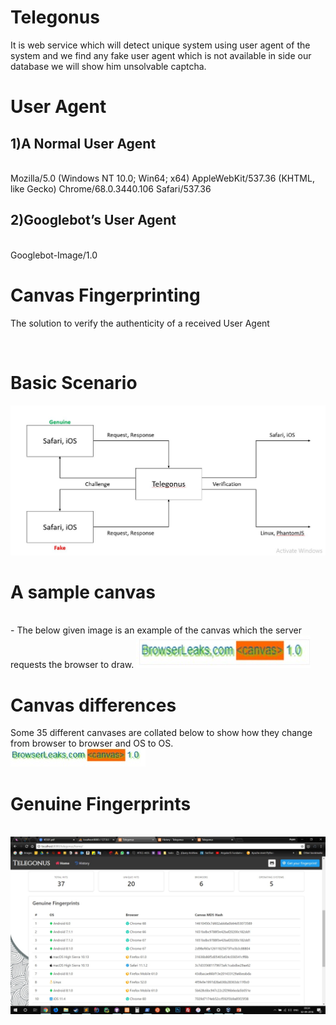 # Telegonus
It is web service which will detect unique system using user agent of the
system and we find any fake user agent which is not available in side our
database we will show him unsolvable captcha.


<h1>User Agent</h1>



<h2>1)A Normal User Agent</h2><br/>
Mozilla/5.0 (Windows NT 10.0; Win64; x64) AppleWebKit/537.36 (KHTML, like Gecko) Chrome/68.0.3440.106 Safari/537.36
<br/>
<h2>2)Googlebot’s User Agent</h2><br/>
Googlebot-Image/1.0
<br/>
<h1>Canvas Fingerprinting</h1>
<p>The solution to verify the authenticity of a received User Agent
</p>

<br/>
<h1>Basic Scenario</h1>
<img src="first.JPG" alt="firstimage"> 

<br/>
<h1>A sample canvas</h1><br/>-
The below given image is an example of the canvas which the server requests the browser to draw.
<img src="second.jpg" alt="secondimage"> 

<br/>

<h1>Canvas differences</h1>
Some 35 different canvases are collated below to show how they change from browser to browser and OS to OS.
<br/>
<img src="third.jpg" alt="secondimage"> 


<h1>Genuine Fingerprints</h1><br/>
<img src="fourth.jpg" alt="secondimage"> 





















